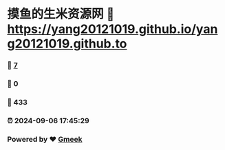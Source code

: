 # 摸鱼的生米资源网 :link: https://yang20121019.github.io/yang20121019.github.to 
### :page_facing_up: [7](https://yang20121019.github.io/yang20121019.github.to/tag.html) 
### :speech_balloon: 0 
### :hibiscus: 433 
### :alarm_clock: 2024-09-06 17:45:29 
### Powered by :heart: [Gmeek](https://github.com/Meekdai/Gmeek)
